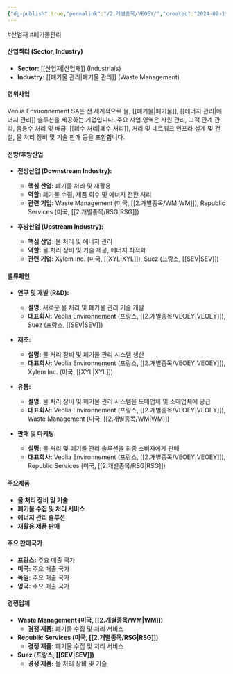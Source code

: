 ```yaml
---
{"dg-publish":true,"permalink":"/2.개별종목/VEOEY/","created":"2024-09-13T17:44:07.813+09:00","updated":"2025-07-29T21:37:05.349+09:00"}
---
```


#산업재 #폐기물관리

#### 산업섹터 (Sector, Industry)

- **Sector:** [[산업재\|산업재]] (Industrials)
- **Industry:** [[폐기물 관리\|폐기물 관리]] (Waste Management)

#### 영위사업

Veolia Environnement SA는 전 세계적으로 물, [[폐기물\|폐기물]], [[에너지 관리\|에너지 관리]] 솔루션을 제공하는 기업입니다. 주요 사업 영역은 자원 관리, 고객 관계 관리, 음용수 처리 및 배급, [[폐수 처리\|폐수 처리]], 처리 및 네트워크 인프라 설계 및 건설, 물 처리 장비 및 기술 판매 등을 포함합니다.

#### 전방/후방산업

- **전방산업 (Downstream Industry):**
    - **핵심 산업:** 폐기물 처리 및 재활용
    - **역할:** 폐기물 수집, 제품 회수 및 에너지 전환 처리
    - **관련 기업:** Waste Management (미국, [[2.개별종목/WM\|WM]]), Republic Services (미국, [[2.개별종목/RSG\|RSG]])
      
- **후방산업 (Upstream Industry):**
    - **핵심 산업:** 물 처리 및 에너지 관리
    - **역할:** 물 처리 장비 및 기술 제공, 에너지 최적화
    - **관련 기업:** Xylem Inc. (미국, [[XYL\|XYL]]), Suez (프랑스, [[SEV\|SEV]])

#### 밸류체인

- **연구 및 개발 (R&D):**
    - **설명:** 새로운 물 처리 및 폐기물 관리 기술 개발
    - **대표회사:** Veolia Environnement (프랑스, [[2.개별종목/VEOEY\|VEOEY]]), Suez (프랑스, [[SEV\|SEV]])
      
- **제조:**
    - **설명:** 물 처리 장비 및 폐기물 관리 시스템 생산
    - **대표회사:** Veolia Environnement (프랑스, [[2.개별종목/VEOEY\|VEOEY]]), Xylem Inc. (미국, [[XYL\|XYL]])
      
- **유통:**
    - **설명:** 물 처리 장비 및 폐기물 관리 시스템을 도매업체 및 소매업체에 공급
    - **대표회사:** Veolia Environnement (프랑스, [[2.개별종목/VEOEY\|VEOEY]]), Waste Management (미국, [[2.개별종목/WM\|WM]])
      
- **판매 및 마케팅:**
    - **설명:** 물 처리 및 폐기물 관리 솔루션을 최종 소비자에게 판매
    - **대표회사:** Veolia Environnement (프랑스, [[2.개별종목/VEOEY\|VEOEY]]), Republic Services (미국, [[2.개별종목/RSG\|RSG]])

#### 주요제품

- **물 처리 장비 및 기술**
- **폐기물 수집 및 처리 서비스**
- **에너지 관리 솔루션**
- **재활용 제품 판매**

#### 주요 판매국가

- **프랑스:** 주요 매출 국가
- **미국:** 주요 매출 국가
- **독일:** 주요 매출 국가
- **영국:** 주요 매출 국가

#### 경쟁업체

- **Waste Management (미국, [[2.개별종목/WM\|WM]])**
    - **경쟁 제품:** 폐기물 수집 및 처리 서비스
- **Republic Services (미국, [[2.개별종목/RSG\|RSG]])**
    - **경쟁 제품:** 폐기물 수집 및 처리 서비스
- **Suez (프랑스, [[SEV\|SEV]])**
    - **경쟁 제품:** 물 처리 장비 및 기술
